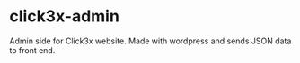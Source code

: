 click3x-admin
=============

Admin side for Click3x website.  Made with wordpress and sends JSON data to front end.
